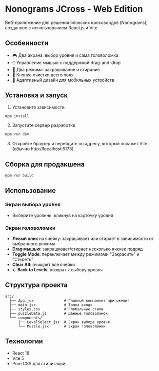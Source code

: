 # Nonograms JCross - Web Edition

Веб-приложение для решения японских кроссвордов (Nonograms), созданное с использованием React.js и Vite.

## Особенности

- 🎮 Два экрана: выбор уровня и сама головоломка
- 🖱️ Управление мышью с поддержкой drag-and-drop
- 🎨 Два режима: закрашивание и стирание
- 🧹 Кнопка очистки всего поля
- 📱 Адаптивный дизайн для мобильных устройств

## Установка и запуск

1. Установите зависимости:
```bash
npm install
```

2. Запустите сервер разработки:
```bash
npm run dev
```

3. Откройте браузер и перейдите по адресу, который покажет Vite (обычно http://localhost:5173)

## Сборка для продакшена

```bash
npm run build
```

## Использование

### Экран выбора уровня
- Выберите уровень, кликнув на карточку уровня

### Экран головоломки
- **Левый клик** на ячейку: закрашивает или стирает в зависимости от выбранного режима
- **Drag мышью**: закрашивает/стирает несколько ячекек подряд
- **Toggle Mode**: переключает между режимами "Закрасить" и "Стереть"
- **Clear All**: очищает все ячейки
- **← Back to Levels**: возврат к выбору уровня

## Структура проекта

```
src/
  ├── App.jsx              # Главный компонент приложения
  ├── main.jsx             # Точка входа
  ├── styles.css           # Глобальные стили
  ├── puzzleData.js        # Данные головоломок
  └── components/
      ├── LevelSelect.jsx  # Экран выбора уровня
      └── Puzzle.jsx       # Экран головоломки
```

## Технологии

- React 18
- Vite 5
- Pure CSS для стилизации
